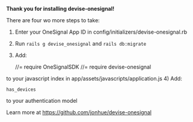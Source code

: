 **Thank you for installing devise-onesignal!**


There are four wo more steps to take:

1) Enter your OneSignal App ID in config/initializers/devise-onesignal.rb
2) Run `rails g devise_onesignal` and `rails db:migrate`
3) Add:

    //= require OneSignalSDK
    //= require devise-onesignal

to your javascript index in app/assets/javascripts/application.js
4) Add:

    has_devices

to your authentication model


Learn more at https://github.com/jonhue/devise-onesignal
